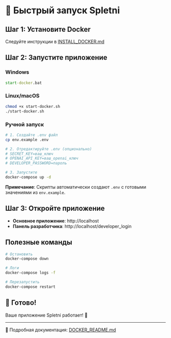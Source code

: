 # 🚀 Быстрый запуск Spletni

## Шаг 1: Установите Docker
Следуйте инструкции в [INSTALL_DOCKER.md](INSTALL_DOCKER.md)

## Шаг 2: Запустите приложение

### Windows
```cmd
start-docker.bat
```

### Linux/macOS
```bash
chmod +x start-docker.sh
./start-docker.sh
```

### Ручной запуск
```bash
# 1. Создайте .env файл
cp env.example .env

# 2. Отредактируйте .env (опционально)
# SECRET_KEY=ваш_ключ
# OPENAI_API_KEY=ваш_openai_ключ
# DEVELOPER_PASSWORD=пароль

# 3. Запустите
docker-compose up -d
```

**Примечание**: Скрипты автоматически создают `.env` с готовыми значениями из `env.example`.

## Шаг 3: Откройте приложение
- **Основное приложение**: http://localhost
- **Панель разработчика**: http://localhost/developer_login

## Полезные команды
```bash
# Остановить
docker-compose down

# Логи
docker-compose logs -f

# Перезапустить
docker-compose restart
```

## 🎉 Готово!
Ваше приложение Spletni работает! 🚀

---
📖 Подробная документация: [DOCKER_README.md](DOCKER_README.md)
